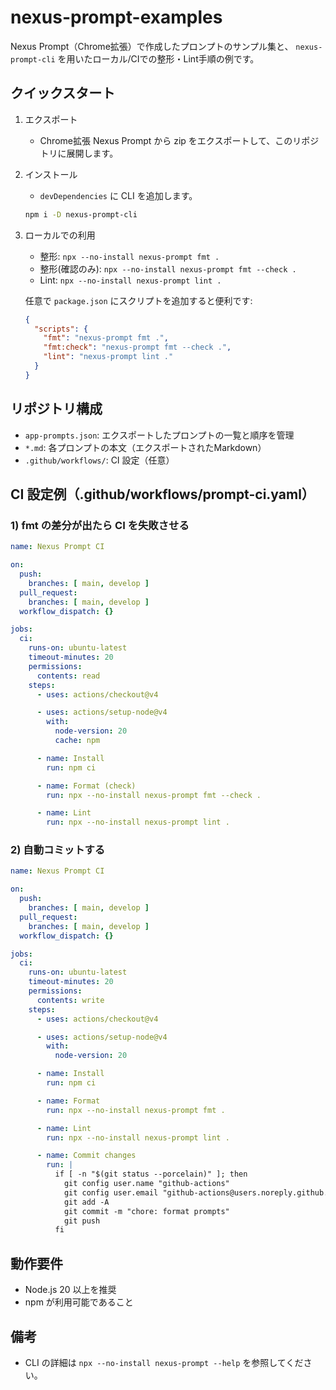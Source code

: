# nexus-prompt-examples

Nexus Prompt（Chrome拡張）で作成したプロンプトのサンプル集と、
`nexus-prompt-cli` を用いたローカル/CIでの整形・Lint手順の例です。

## クイックスタート

1. エクスポート
   - Chrome拡張 Nexus Prompt から zip をエクスポートして、このリポジトリに展開します。

2. インストール
   - `devDependencies` に CLI を追加します。
   ```bash
   npm i -D nexus-prompt-cli
   ```

3. ローカルでの利用
   - 整形: `npx --no-install nexus-prompt fmt .`
   - 整形(確認のみ): `npx --no-install nexus-prompt fmt --check .`
   - Lint: `npx --no-install nexus-prompt lint .`

   任意で `package.json` にスクリプトを追加すると便利です:
   ```json
   {
     "scripts": {
       "fmt": "nexus-prompt fmt .",
       "fmt:check": "nexus-prompt fmt --check .",
       "lint": "nexus-prompt lint ."
     }
   }
   ```

## リポジトリ構成

- `app-prompts.json`: エクスポートしたプロンプトの一覧と順序を管理
- `*.md`: 各プロンプトの本文（エクスポートされたMarkdown）
- `.github/workflows/`: CI 設定（任意）

## CI 設定例（.github/workflows/prompt-ci.yaml）

### 1) fmt の差分が出たら CI を失敗させる

```yaml
name: Nexus Prompt CI

on:
  push:
    branches: [ main, develop ]
  pull_request:
    branches: [ main, develop ]
  workflow_dispatch: {}

jobs:
  ci:
    runs-on: ubuntu-latest
    timeout-minutes: 20
    permissions:
      contents: read
    steps:
      - uses: actions/checkout@v4

      - uses: actions/setup-node@v4
        with:
          node-version: 20
          cache: npm

      - name: Install
        run: npm ci

      - name: Format (check)
        run: npx --no-install nexus-prompt fmt --check .

      - name: Lint
        run: npx --no-install nexus-prompt lint .
```

### 2) 自動コミットする

```yaml
name: Nexus Prompt CI

on:
  push:
    branches: [ main, develop ]
  pull_request:
    branches: [ main, develop ]
  workflow_dispatch: {}

jobs:
  ci:
    runs-on: ubuntu-latest
    timeout-minutes: 20
    permissions:
      contents: write
    steps:
      - uses: actions/checkout@v4

      - uses: actions/setup-node@v4
        with:
          node-version: 20

      - name: Install
        run: npm ci

      - name: Format
        run: npx --no-install nexus-prompt fmt .

      - name: Lint
        run: npx --no-install nexus-prompt lint .

      - name: Commit changes
        run: |
          if [ -n "$(git status --porcelain)" ]; then
            git config user.name "github-actions"
            git config user.email "github-actions@users.noreply.github.com"
            git add -A
            git commit -m "chore: format prompts"
            git push
          fi
```

## 動作要件

- Node.js 20 以上を推奨
- npm が利用可能であること

## 備考

- CLI の詳細は `npx --no-install nexus-prompt --help` を参照してください。

